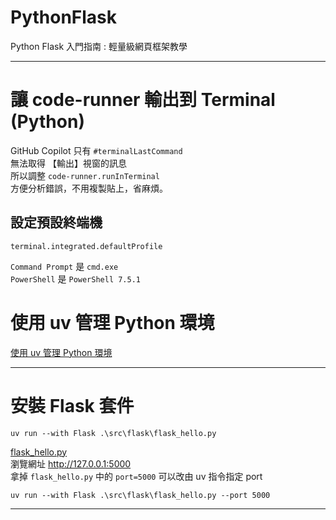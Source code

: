 # PythonFlask
Python Flask 入門指南 : 輕量級網頁框架教學

---

# 讓 code-runner 輸出到 Terminal (Python)
GitHub Copilot 只有 `#terminalLastCommand`  
無法取得 【輸出】視窗的訊息  
所以調整 `code-runner.runInTerminal`  
方便分析錯誤，不用複製貼上，省麻煩。  

## 設定預設終端機
```shell
terminal.integrated.defaultProfile
```
`Command Prompt` 是 `cmd.exe`  
`PowerShell` 是 `PowerShell 7.5.1`  

# 使用 uv 管理 Python 環境
[使用 uv 管理 Python 環境](https://github.com/chiisen/uv)

---

# 安裝 Flask 套件
```shell
uv run --with Flask .\src\flask\flask_hello.py
```
[flask_hello.py](./src/flask/flask_hello.py)  
瀏覽網址 http://127.0.0.1:5000  
拿掉 `flask_hello.py` 中的 `port=5000` 可以改由 uv 指令指定 port  
```shell
uv run --with Flask .\src\flask\flask_hello.py --port 5000
```


---

